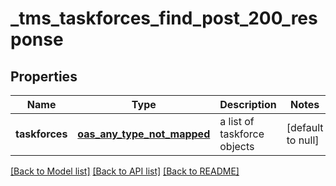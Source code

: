 # _tms_taskforces_find_post_200_response
## Properties

| Name | Type | Description | Notes |
|------------ | ------------- | ------------- | -------------|
| **taskforces** | [**oas_any_type_not_mapped**](.md) | a list of taskforce objects | [default to null] |

[[Back to Model list]](../README.md#documentation-for-models) [[Back to API list]](../README.md#documentation-for-api-endpoints) [[Back to README]](../README.md)

